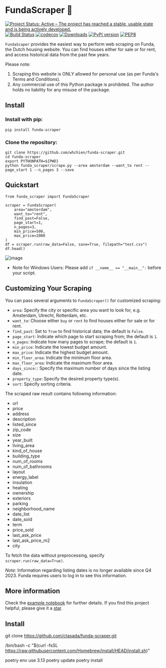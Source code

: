 # FundaScraper 🏡

[![Project Status: Active – The project has reached a stable, usable state and is being actively developed.](https://www.repostatus.org/badges/latest/active.svg)](https://www.repostatus.org/#active)
[![Build Status](https://app.travis-ci.com/whchien/funda-scraper.svg?branch=main)](https://app.travis-ci.com/whchien/funda-scraper)
[![codecov](https://codecov.io/gh/whchien/funda-scraper/branch/main/graph/badge.svg?token=QUKTDyeUqp)](https://codecov.io/gh/whchien/funda-scraper)
[![Downloads](https://static.pepy.tech/badge/funda-scraper)](https://pepy.tech/project/funda-scraper)
[![PyPI version](https://img.shields.io/pypi/v/funda-scraper)](https://pypi.org/project/funda-scraper/)
[![PEP8](https://img.shields.io/badge/code%20style-pep8-orange.svg)](https://www.python.org/dev/peps/pep-0008/)

`FundaScaper` provides the easiest way to perform web scraping on Funda, the Dutch housing website. You can find houses either for sale or for rent, and access historical data from the past few years.

Please note:
1. Scraping this website is ONLY allowed for personal use (as per Funda's Terms and Conditions).
2. Any commercial use of this Python package is prohibited. The author holds no liability for any misuse of the package.

## Install
### Install with pip:
```
pip install funda-scraper
```
### Clone the repository:
```
git clone https://github.com/whchien/funda-scraper.git
cd funda-scraper
export PYTHONPATH=${PWD}
python funda_scraper/scrape.py --area amsterdam --want_to rent --page_start 1 --n_pages 3 --save
```

## Quickstart 
```
from funda_scraper import FundaScraper

scraper = FundaScraper(
    area="amsterdam", 
    want_to="rent", 
    find_past=False, 
    page_start=1, 
    n_pages=3, 
    min_price=500, 
    max_price=2000
)
df = scraper.run(raw_data=False, save=True, filepath="test.csv")
df.head()
```
![image](static/example_df.png)


* Note for Windows Users: Please add `if __name__ == "__main__":` before your script.

## Customizing Your Scraping
You can pass several arguments to `FundaScraper()` for customized scraping:
- `area`: Specify the city or specific area you want to look for, e.g. Amsterdam, Utrecht, Rotterdam, etc.
- `want_to`: Choose either `buy` or `rent` to find houses either for sale or for rent.
- `find_past`: Set to `True` to find historical data; the default is `False`.
- `page_start`: Indicate which page to start scraping from; the default is `1`. 
- `n_pages`: Indicate how many pages to scrape; the default is `1`. 
- `min_price`: Indicate the lowest budget amount.
- `max_price`: Indicate the highest budget amount.
- `min_floor_area`: Indicate the minimum floor area.
- `max_floor_area`: Indicate the maximum floor area.
- `days_since:`: Specify the maximum number of days since the listing date.
- `property_type`: Specify the desired property type(s).
- `sort`: Specify sorting criteria.


The scraped raw result contains following information:
- url
- price
- address
- description
- listed_since
- zip_code 
- size
- year_built
- living_area
- kind_of_house
- building_type
- num_of_rooms
- num_of_bathrooms
- layout
- energy_label
- insulation
- heating
- ownership
- exteriors
- parking
- neighborhood_name
- date_list
- date_sold
- term
- price_sold
- last_ask_price
- last_ask_price_m2
- city

To fetch the data without preprocessing, specify `scraper.run(raw_data=True)`.

*Note*: Information regarding listing dates is no longer available since Q4 2023. Funda requires users to log in to see this information.


## More information

Check the  [example notebook](https://colab.research.google.com/drive/1hNzJJRWxD59lrbeDpfY1OUpBz0NktmfW?usp=sharing) for further details. If you find this project helpful, please give it a [star](https://github.com/whchien/funda-scraper).

## Install

git clone https://github.com/ctasada/funda-scraper.git

/bin/bash -c "$(curl -fsSL https://raw.githubusercontent.com/Homebrew/install/HEAD/install.sh)"

poetry env use 3.13
poetry update
poetry install